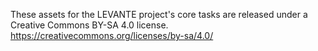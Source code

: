 
These assets for the LEVANTE project's core tasks are released under a Creative Commons BY-SA 4.0 license.
https://creativecommons.org/licenses/by-sa/4.0/
